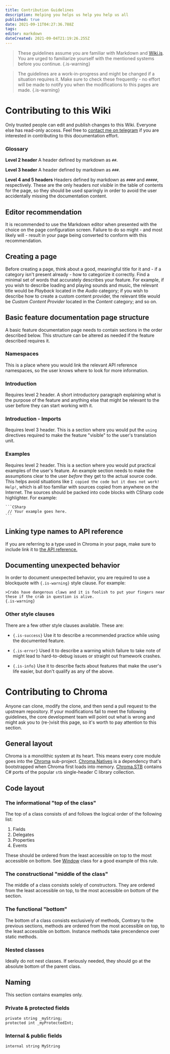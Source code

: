 ```yaml
---
title: Contribution Guidelines
description: Helping you helps us help you help us all
published: true
date: 2021-09-11T04:27:36.788Z
tags: 
editor: markdown
dateCreated: 2021-09-04T21:19:26.255Z
---
```


>These guidelines assume you are familiar with Markdown and [Wiki.js](https://js.wiki). You are urged to familiarize yourself with the mentioned systems before you continue.
{.is-warning}

>The guidelines are a work-in-progress and might be changed if a situation requires it. Make sure to check these frequently - no effort will be made to notify you when the modifications to this pages are made.
{.is-warning}

# Contributing to this Wiki
Only trusted people can edit and publish changes to this Wiki. Everyone else has read-only access. Feel free to [contact me on telegram](https://telegram.me/ciastex8086) if you are interested in contributing to this documentation effort.

### Glossary

**Level 2 header**
A header defined by markdown as `##`.

**Level 3 header**
A header defined by markdown as `###`.

**Level 4 and 5 headers**
Headers defined by markdown as `####` and `#####`, respectively. These are the only headers *not visible* in the table of contents for the page, so they should be used sparingly in order to avoid the user accidentally missing the documentation content.

## Editor recommendation
It is recommended to use the Markdown editor when presented with the choice on the page configuration screen. Failure to do so might - and most likely will - result in your page being converted to conform with this recommendation.

## Creating a page
Before creating a page, think about a good, meaningful title for it and - if a category isn't present already - how to categorize it correctly. Find a minimal set of words that accurately describes your feature. For example, if you wish to describe loading and playing sounds and music, the relevant title would be *Playback* located in the *Audio* category; if you wish to describe how to create a custom content provider, the relevant title would be *Custom Content Provider* located in the *Content* category; and so on.

## Basic feature documentation page structure
A basic feature documentation page needs to contain sections in the order described below. This structure can be altered as needed if the feature described requires it.

### Namespaces
This is a place where you would link the relevant API reference namespaces, so the user knows where to look for more information.

### Introduction
Requires level 2 header. A short introductory paragraph explaining what is the purpose of the feature and anything else that might be relevant to the user before they can start working with it.

### Introduction - Imports
Requires level 3 header. This is a section where you would put the `using` directives required to make the feature "visible" to the user's translation unit.

### Examples
Requires level 2 header. This is a section where you would put practical examples of the user's feature. An example section needs to make the assumptions clear to the user *before* they get to the actual source code. This helps avoid situations like `I copied the code but it does not work! Help!`, which is all too familiar with sources copied from anywhere on the Internet. The sources should be packed into code blocks with CSharp code highlighter. For example:

~~~
```CSharp
 // Your example goes here.
```
~~~

## Linking type names to API reference
If you are referring to a type used in Chroma in your page, make sure to include link it to [the API reference.](https://chroma-2d.github.io/apiref)

## Documenting unexpected behavior
In order to document unexpected behavior, you are required to use a blockquote with `{.is-warning}` style clause. For example:
```
>Crabs have dangerous claws and it is foolish to put your fingers near these if the crab in question is alive.
{.is-warning}
```

### Other style clauses
There are a few other style clauses available. These are:
- `{.is-success}`
Use it to describe a recommended practice while using the documented feature.

- `{.is-error}`
Used it to describe a warning which failure to take note of might lead to hard-to-debug issues or straight out framework crashes.

- `{.is-info}`
Use it to describe facts about features that make the user's life easier, but don't qualify as any of the above.

# Contributing to Chroma
Anyone can clone, modify the clone, and then send a pull request to the upstream repository. If your modifications fail to meet the following guidelines, the core development team will point out what is wrong and might ask you to (re-)visit this page, so it's worth to pay attention to this section.

## General layout
Chroma is a monolithic system at its heart. This means every core module goes into the [Chroma](https://github.com/Chroma-2D/Chroma/tree/master/Chroma) sub-project. [Chroma.Natives](https://github.com/Chroma-2D/Chroma/tree/master/Chroma.Natives) is a dependency that's bootstrapped when Chroma first loads into memory. [Chroma.STB](https://github.com/Chroma-2D/Chroma/tree/master/Chroma.STB) contains C# ports of the popular `stb` single-header C library collection.

## Code layout
### The informational "top of the class"
The top of a class consists of and follows the logical order of the following list:
1. Fields
2. Delegates
3. Properties
4. Events

These should be ordered from the least accessible on top to the most accessible on bottom. See [Window](https://github.com/Chroma-2D/Chroma/blob/master/Chroma/Windowing/Window.cs) class for a good example of this rule.

### The constructional "middle of the class"
The middle of a class consists solely of constructors. They are ordered from the least accessible on top, to the most accessible on bottom of the section.

### The functional "bottom"
The bottom of a class consists exclusively of methods, Contrary to the previous sections, methods are ordered from the most accessible on top, to the least accessible on bottom. Instance methods take precendence over static methods.

### Nested classes
Ideally do not nest classes. If seriously needed, they should go at the absolute bottom of the parent class.

## Naming
This section contains examples only.
### Private & protected fields
```CSharp
private string _myString;
protected int _myProtectedInt;
```
### Internal & public fields
```CSharp
internal string MyString